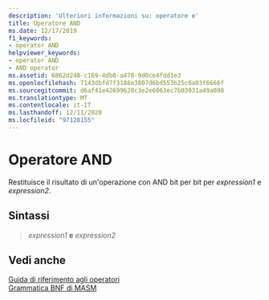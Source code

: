 ```yaml
---
description: 'Ulteriori informazioni su: operatore e'
title: Operatore AND
ms.date: 12/17/2019
f1_keywords:
- operator AND
helpviewer_keywords:
- operator AND
- AND operator
ms.assetid: 6862d248-c169-4db8-a478-9d0ce4fdd1e3
ms.openlocfilehash: 7143dbfd7f3188e3807d6bd553b25c6a03f6666f
ms.sourcegitcommit: d6af41e42699628c3e2e6063ec7b03931a49a098
ms.translationtype: MT
ms.contentlocale: it-IT
ms.lasthandoff: 12/11/2020
ms.locfileid: "97128155"
---
```

# <a name="operator-and"></a>Operatore AND

Restituisce il risultato di un'operazione con AND bit per bit per *expression1* e *expression2*.

## <a name="syntax"></a>Sintassi

> *expression1* **e** *expression2*

## <a name="see-also"></a>Vedi anche

[Guida di riferimento agli operatori](operators-reference.md)\
[Grammatica BNF di MASM](masm-bnf-grammar.md)
